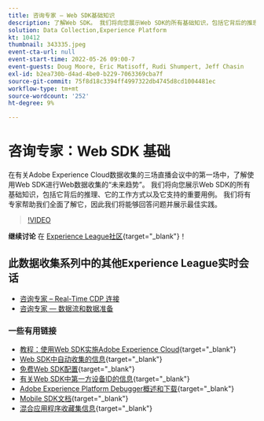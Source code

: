 ```yaml
---
title: 咨询专家 — Web SDK基础知识
description: 了解Web SDK。 我们将向您展示Web SDK的所有基础知识，包括它背后的推理、它的工作方式以及它支持的重要用例。
solution: Data Collection,Experience Platform
kt: 10412
thumbnail: 343335.jpeg
event-cta-url: null
event-start-time: 2022-05-26 09:00-7
event-guests: Doug Moore, Eric Matisoff, Rudi Shumpert, Jeff Chasin
exl-id: b2ea730b-d4ad-4be0-b229-7063369cba7f
source-git-commit: 75f8d18c3394ff4997322db4745d8cd1004481ec
workflow-type: tm+mt
source-wordcount: '252'
ht-degree: 9%

---
```


# 咨询专家：Web SDK 基础

在有关Adobe Experience Cloud数据收集的三场直播会议中的第一场中，了解使用Web SDK进行Web数据收集的“未来趋势”。 我们将向您展示Web SDK的所有基础知识，包括它背后的推理、它的工作方式以及它支持的重要用例。 我们将有专家帮助我们全面了解它，因此我们将能够回答问题并展示最佳实践。

>[!VIDEO](https://video.tv.adobe.com/v/343335/?quality=12&learn=on)

**继续讨论** 在 [Experience League社区](https://experienceleaguecommunities.adobe.com/t5/adobe-experience-platform-launch/experience-league-live-post-session-discussion-the-basics-of-web/m-p/454159#M283){target="_blank"}！

## 此数据收集系列中的其他Experience League实时会话

* [咨询专家 – Real-Time CDP 连接](exl-live-episode-06-23-22.md)
* [咨询专家 — 数据流和数据准备](exl-live-episode-07-21-22.md)

### 一些有用链接

* [教程：使用Web SDK实施Adobe Experience Cloud](https://experienceleague.adobe.com/docs/platform-learn/implement-web-sdk/overview.html?lang=zh-Hans){target="_blank"}
* [Web SDK中自动收集的信息](https://experienceleague.adobe.com/docs/experience-platform/edge/data-collection/automatic-information.html?lang=en){target="_blank"}
* [免费Web SDK配置](https://adobe.ly/websdkaccess){target="_blank"}
* [有关Web SDK中第一方设备ID的信息](https://experienceleague.adobe.com/docs/experience-platform/edge/identity/first-party-device-ids.html){target="_blank"}
* [Adobe Experience Platform Debugger概述和下载](https://experienceleague.adobe.com/docs/platform-learn/data-collection/debugger/overview.html?lang=en){target="_blank"}
* [Mobile SDK文档](https://developer.adobe.com/client-sdks/documentation/){target="_blank"}
* [混合应用程序收藏集信息](https://experienceleague.adobe.com/docs/mobile-services/ios/sdk-reference-ios/hybrid-app.html){target="_blank"}
